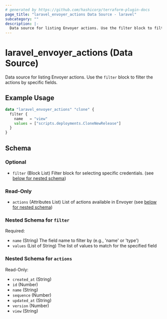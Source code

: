 ```yaml
---
# generated by https://github.com/hashicorp/terraform-plugin-docs
page_title: "laravel_envoyer_actions Data Source - laravel"
subcategory: ""
description: |-
  Data source for listing Envoyer actions. Use the filter block to filter the actions by specific fields.
---
```


# laravel_envoyer_actions (Data Source)

Data source for listing Envoyer actions. Use the `filter` block to filter the actions by specific fields.

## Example Usage

```terraform
data "laravel_envoyer_actions" "clone" {
  filter {
    name   = "view"
    values = ["scripts.deployments.CloneNewRelease"]
  }
}
```

<!-- schema generated by tfplugindocs -->
## Schema

### Optional

- `filter` (Block List) Filter block for selecting specific credentials. (see [below for nested schema](#nestedblock--filter))

### Read-Only

- `actions` (Attributes List) List of actions available in Envoyer (see [below for nested schema](#nestedatt--actions))

<a id="nestedblock--filter"></a>
### Nested Schema for `filter`

Required:

- `name` (String) The field name to filter by (e.g., 'name' or 'type')
- `values` (List of String) The list of values to match for the specified field


<a id="nestedatt--actions"></a>
### Nested Schema for `actions`

Read-Only:

- `created_at` (String)
- `id` (Number)
- `name` (String)
- `sequence` (Number)
- `updated_at` (String)
- `version` (Number)
- `view` (String)
